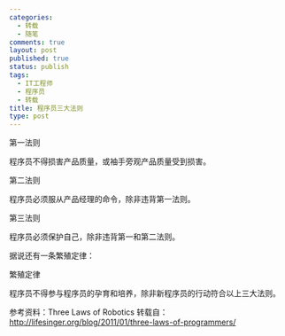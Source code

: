 ```yaml
--- 
categories: 
  - 转载
  - 随笔
comments: true
layout: post
published: true
status: publish
tags: 
  - IT工程师
  - 程序员
  - 转载
title: 程序员三大法则
type: post
---
```

第一法则

程序员不得损害产品质量，或袖手旁观产品质量受到损害。

第二法则

程序员必须服从产品经理的命令，除非违背第一法则。

第三法则

程序员必须保护自己，除非违背第一和第二法则。

据说还有一条繁殖定律：

繁殖定律

程序员不得参与程序员的孕育和培养，除非新程序员的行动符合以上三大法则。

参考资料：Three Laws of Robotics
转载自：http://lifesinger.org/blog/2011/01/three-laws-of-programmers/
